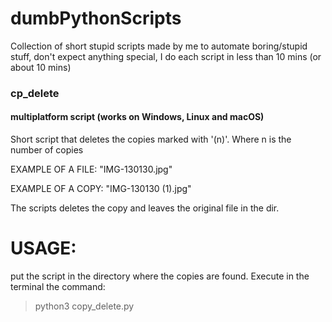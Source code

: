 # dumbPythonScripts
Collection of short stupid scripts made by me to automate boring/stupid stuff, don't expect anything special, I do each script in less than 10 mins (or about 10 mins)
### cp_delete
#### multiplatform script (works on Windows, Linux and macOS)
Short script that deletes the copies marked with '(n)'. Where n is the number of copies

EXAMPLE OF A FILE: "IMG-130130.jpg"

EXAMPLE OF A COPY: "IMG-130130 (1).jpg"

The scripts deletes the copy and leaves the original file in the dir.

# USAGE:
put the script in the directory where the copies are found.
Execute in the terminal the command:

> python3 copy_delete.py
